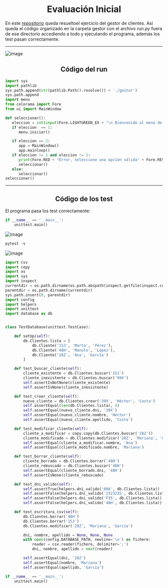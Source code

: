 <h1 align="center">Evaluación Inicial</h1>

En este [repositorio](https://github.com/Diegodesantos1/Gestor-de-Clientes) queda resueltoel ejercicio del gestor de clientes.
Así queda el código organizado en la carpeta gestor con el archivo run.py fuera de ese directorio accediendo a todo y ejecutando el programa, además los test pasan correctamente.

***

![image](https://user-images.githubusercontent.com/91721855/194379648-e260227d-78ad-47bd-bb15-d90334d6f304.png)

<h2 align="center">Código del run</h2>

```python
import sys
import pathlib
sys.path.append(str(pathlib.Path().resolve()) + './gestor')
sys.path.append
import menu
from colorama import Fore
from ui import MainWindow

def seleccionar():
   eleccion = int(input(Fore.LIGHTGREEN_EX + "\n Bienvenido al menú de selección: \n\n Pulse 1 para ejecutarlo en terminal \n Pulse 2 para ejecutarlo en interfaz gráfica\n > " + Fore.RESET))
   if eleccion  == 1:
      menu.iniciar()

   if eleccion == 2:
      app = MainWindow()
      app.mainloop()
   if eleccion != 1 and eleccion != 2:
      print(Fore.RED + "Error, seleccione una opción válida" + Fore.RESET)
      seleccionar()
   else:
      seleccionar()
seleccionar()
```

***

<h2 align="center">Código de los test</h2>

El programa pasa los test correctamente:
```python
if __name__ == '__main__':
    unittest.main()
```

![image](https://user-images.githubusercontent.com/91721855/194380735-913f6e60-d721-4044-84d8-fc3da82c0b29.png)

```python
pytest -v
```

![image](https://user-images.githubusercontent.com/91721855/194380877-3d654220-974b-4807-8c0f-5253e8a27f53.png)

```python
import csv
import copy
import os
import sys
import inspect
currentdir = os.path.dirname(os.path.abspath(inspect.getfile(inspect.currentframe())))
parentdir = os.path.dirname(currentdir)
sys.path.insert(0, parentdir)
import config
import helpers
import unittest
import database as db


class TestDatabase(unittest.TestCase):

    def setUp(self):
        db.Clientes.lista = [
            db.Cliente('15J', 'Marta', 'Pérez'),
            db.Cliente('48H', 'Manolo', 'López'),
            db.Cliente('28Z', 'Ana', 'García')
        ]

    def test_buscar_cliente(self):
        cliente_existente = db.Clientes.buscar('15J')
        cliente_inexistente = db.Clientes.buscar('99X')
        self.assertIsNotNone(cliente_existente)
        self.assertIsNone(cliente_inexistente)

    def test_crear_cliente(self):
        nuevo_cliente = db.Clientes.crear('39X', 'Héctor', 'Costa')
        self.assertEqual(len(db.Clientes.lista), 4)
        self.assertEqual(nuevo_cliente.dni, '39X')
        self.assertEqual(nuevo_cliente.nombre, 'Héctor')
        self.assertEqual(nuevo_cliente.apellido, 'Costa')

    def test_modificar_cliente(self):
        cliente_a_modificar = copy.copy(db.Clientes.buscar('28Z'))
        cliente_modificado = db.Clientes.modificar('28Z', 'Mariana', 'García')
        self.assertEqual(cliente_a_modificar.nombre, 'Ana')
        self.assertEqual(cliente_modificado.nombre, 'Mariana')

    def test_borrar_cliente(self):
        cliente_borrado = db.Clientes.borrar('48H')
        cliente_rebuscado = db.Clientes.buscar('48H')
        self.assertEqual(cliente_borrado.dni, '48H')
        self.assertIsNone(cliente_rebuscado)

    def test_dni_valido(self):
        self.assertTrue(helpers.dni_valido('00A', db.Clientes.lista))
        self.assertFalse(helpers.dni_valido('232323S', db.Clientes.lista))
        self.assertFalse(helpers.dni_valido('F35', db.Clientes.lista))
        self.assertFalse(helpers.dni_valido('48H', db.Clientes.lista))

    def test_escritura_csv(self):
        db.Clientes.borrar('48H')
        db.Clientes.borrar('15J')
        db.Clientes.modificar('28Z', 'Mariana', 'García')

        dni, nombre, apellido = None, None, None
        with open(config.DATABASE_PATH, newline='\n') as fichero:
            reader = csv.reader(fichero, delimiter=';')
            dni, nombre, apellido = next(reader)

        self.assertEqual(dni, '28Z')
        self.assertEqual(nombre, 'Mariana')
        self.assertEqual(apellido, 'García')

if __name__ == '__main__':
    unittest.main()
```
